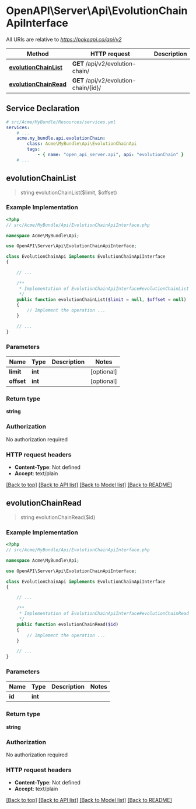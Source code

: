 # OpenAPI\Server\Api\EvolutionChainApiInterface

All URIs are relative to *https://pokeapi.co/api/v2*

Method | HTTP request | Description
------------- | ------------- | -------------
[**evolutionChainList**](EvolutionChainApiInterface.md#evolutionChainList) | **GET** /api/v2/evolution-chain/ | 
[**evolutionChainRead**](EvolutionChainApiInterface.md#evolutionChainRead) | **GET** /api/v2/evolution-chain/{id}/ | 


## Service Declaration
```yaml
# src/Acme/MyBundle/Resources/services.yml
services:
    # ...
    acme.my_bundle.api.evolutionChain:
        class: Acme\MyBundle\Api\EvolutionChainApi
        tags:
            - { name: "open_api_server.api", api: "evolutionChain" }
    # ...
```

## **evolutionChainList**
> string evolutionChainList($limit, $offset)



### Example Implementation
```php
<?php
// src/Acme/MyBundle/Api/EvolutionChainApiInterface.php

namespace Acme\MyBundle\Api;

use OpenAPI\Server\Api\EvolutionChainApiInterface;

class EvolutionChainApi implements EvolutionChainApiInterface
{

    // ...

    /**
     * Implementation of EvolutionChainApiInterface#evolutionChainList
     */
    public function evolutionChainList($limit = null, $offset = null)
    {
        // Implement the operation ...
    }

    // ...
}
```

### Parameters

Name | Type | Description  | Notes
------------- | ------------- | ------------- | -------------
 **limit** | **int**|  | [optional]
 **offset** | **int**|  | [optional]

### Return type

**string**

### Authorization

No authorization required

### HTTP request headers

 - **Content-Type**: Not defined
 - **Accept**: text/plain

[[Back to top]](#) [[Back to API list]](../../README.md#documentation-for-api-endpoints) [[Back to Model list]](../../README.md#documentation-for-models) [[Back to README]](../../README.md)

## **evolutionChainRead**
> string evolutionChainRead($id)



### Example Implementation
```php
<?php
// src/Acme/MyBundle/Api/EvolutionChainApiInterface.php

namespace Acme\MyBundle\Api;

use OpenAPI\Server\Api\EvolutionChainApiInterface;

class EvolutionChainApi implements EvolutionChainApiInterface
{

    // ...

    /**
     * Implementation of EvolutionChainApiInterface#evolutionChainRead
     */
    public function evolutionChainRead($id)
    {
        // Implement the operation ...
    }

    // ...
}
```

### Parameters

Name | Type | Description  | Notes
------------- | ------------- | ------------- | -------------
 **id** | **int**|  |

### Return type

**string**

### Authorization

No authorization required

### HTTP request headers

 - **Content-Type**: Not defined
 - **Accept**: text/plain

[[Back to top]](#) [[Back to API list]](../../README.md#documentation-for-api-endpoints) [[Back to Model list]](../../README.md#documentation-for-models) [[Back to README]](../../README.md)

